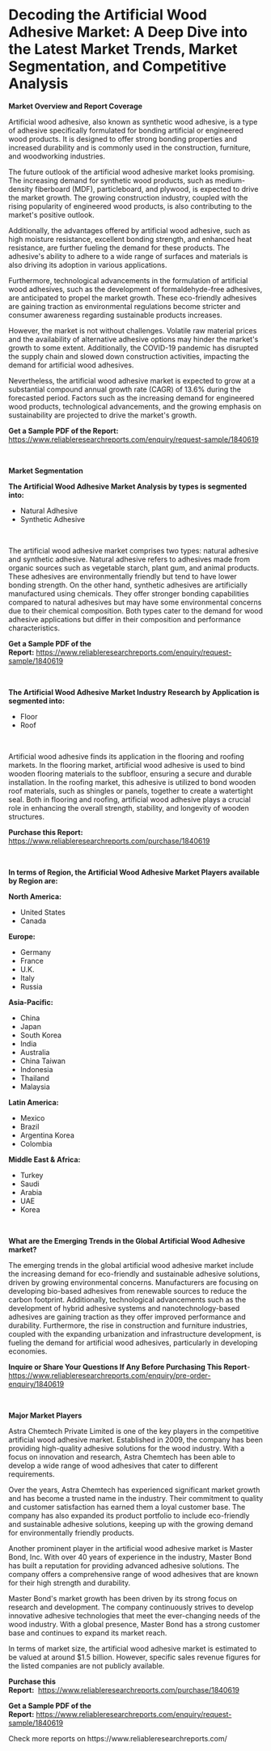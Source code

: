 <p><h1>Decoding the Artificial Wood Adhesive Market: A Deep Dive into the Latest Market Trends, Market Segmentation, and Competitive Analysis</h1></p><p><strong>Market Overview and Report Coverage</strong></p>
<p><p>Artificial wood adhesive, also known as synthetic wood adhesive, is a type of adhesive specifically formulated for bonding artificial or engineered wood products. It is designed to offer strong bonding properties and increased durability and is commonly used in the construction, furniture, and woodworking industries.</p><p>The future outlook of the artificial wood adhesive market looks promising. The increasing demand for synthetic wood products, such as medium-density fiberboard (MDF), particleboard, and plywood, is expected to drive the market growth. The growing construction industry, coupled with the rising popularity of engineered wood products, is also contributing to the market's positive outlook.</p><p>Additionally, the advantages offered by artificial wood adhesive, such as high moisture resistance, excellent bonding strength, and enhanced heat resistance, are further fueling the demand for these products. The adhesive's ability to adhere to a wide range of surfaces and materials is also driving its adoption in various applications.</p><p>Furthermore, technological advancements in the formulation of artificial wood adhesives, such as the development of formaldehyde-free adhesives, are anticipated to propel the market growth. These eco-friendly adhesives are gaining traction as environmental regulations become stricter and consumer awareness regarding sustainable products increases.</p><p>However, the market is not without challenges. Volatile raw material prices and the availability of alternative adhesive options may hinder the market's growth to some extent. Additionally, the COVID-19 pandemic has disrupted the supply chain and slowed down construction activities, impacting the demand for artificial wood adhesives.</p><p>Nevertheless, the artificial wood adhesive market is expected to grow at a substantial compound annual growth rate (CAGR) of 13.6% during the forecasted period. Factors such as the increasing demand for engineered wood products, technological advancements, and the growing emphasis on sustainability are projected to drive the market's growth.</p></p>
<p><strong>Get a Sample PDF of the Report:</strong> <a href="https://www.reliableresearchreports.com/enquiry/request-sample/1840619">https://www.reliableresearchreports.com/enquiry/request-sample/1840619</a></p>
<p>&nbsp;</p>
<p><strong>Market Segmentation</strong></p>
<p><strong>The Artificial Wood Adhesive Market Analysis by types is segmented into:</strong></p>
<p><ul><li>Natural Adhesive</li><li>Synthetic Adhesive</li></ul></p>
<p>&nbsp;</p>
<p><p>The artificial wood adhesive market comprises two types: natural adhesive and synthetic adhesive. Natural adhesive refers to adhesives made from organic sources such as vegetable starch, plant gum, and animal products. These adhesives are environmentally friendly but tend to have lower bonding strength. On the other hand, synthetic adhesives are artificially manufactured using chemicals. They offer stronger bonding capabilities compared to natural adhesives but may have some environmental concerns due to their chemical composition. Both types cater to the demand for wood adhesive applications but differ in their composition and performance characteristics.</p></p>
<p><strong>Get a Sample PDF of the Report:</strong>&nbsp;<a href="https://www.reliableresearchreports.com/enquiry/request-sample/1840619">https://www.reliableresearchreports.com/enquiry/request-sample/1840619</a></p>
<p>&nbsp;</p>
<p><strong>The Artificial Wood Adhesive Market Industry Research by Application is segmented into:</strong></p>
<p><ul><li>Floor</li><li>Roof</li></ul></p>
<p>&nbsp;</p>
<p><p>Artificial wood adhesive finds its application in the flooring and roofing markets. In the flooring market, artificial wood adhesive is used to bind wooden flooring materials to the subfloor, ensuring a secure and durable installation. In the roofing market, this adhesive is utilized to bond wooden roof materials, such as shingles or panels, together to create a watertight seal. Both in flooring and roofing, artificial wood adhesive plays a crucial role in enhancing the overall strength, stability, and longevity of wooden structures.</p></p>
<p><strong>Purchase this Report:</strong>&nbsp; <a href="https://www.reliableresearchreports.com/purchase/1840619">https://www.reliableresearchreports.com/purchase/1840619</a></p>
<p>&nbsp;</p>
<p><strong>In terms of Region, the Artificial Wood Adhesive Market Players available by Region are:</strong></p>
<p>
    <p> <strong> North America: </strong>
        <ul>
            <li>United States</li>
            <li>Canada</li>
        </ul>
        </p> 
    <p> <strong> Europe: </strong>
        <ul>
            <li>Germany</li>
            <li>France</li>
            <li>U.K.</li>
            <li>Italy</li>
            <li>Russia</li>
        </ul>
        </p> 
    <p> <strong> Asia-Pacific: </strong>
        <ul>
            <li>China</li>
            <li>Japan</li>
            <li>South Korea</li>
            <li>India</li>
            <li>Australia</li>
            <li>China Taiwan</li>
            <li>Indonesia</li>
            <li>Thailand</li>
            <li>Malaysia</li>
        </ul>
        </p> 
    <p> <strong> Latin America: </strong>
        <ul>
            <li>Mexico</li>
            <li>Brazil</li>
            <li>Argentina Korea</li>
            <li>Colombia</li>
        </ul>
        </p> 
    <p> <strong> Middle East & Africa: </strong>
        <ul>
            <li>Turkey</li>
            <li>Saudi</li>
            <li>Arabia</li>
            <li>UAE</li>
            <li>Korea</li>
        </ul>
    </p>
    </p>
<p>&nbsp;</p>
<p><strong>What are the Emerging Trends in the Global Artificial Wood Adhesive market?</strong></p>
<p><p>The emerging trends in the global artificial wood adhesive market include the increasing demand for eco-friendly and sustainable adhesive solutions, driven by growing environmental concerns. Manufacturers are focusing on developing bio-based adhesives from renewable sources to reduce the carbon footprint. Additionally, technological advancements such as the development of hybrid adhesive systems and nanotechnology-based adhesives are gaining traction as they offer improved performance and durability. Furthermore, the rise in construction and furniture industries, coupled with the expanding urbanization and infrastructure development, is fueling the demand for artificial wood adhesives, particularly in developing economies.</p></p>
<p><strong>Inquire or Share Your Questions If Any Before Purchasing This Report</strong>- <a href="https://www.reliableresearchreports.com/enquiry/pre-order-enquiry/1840619">https://www.reliableresearchreports.com/enquiry/pre-order-enquiry/1840619</a></p>
<p>&nbsp;</p>
<p><strong>Major Market Players</strong></p>
<p><p>Astra Chemtech Private Limited is one of the key players in the competitive artificial wood adhesive market. Established in 2009, the company has been providing high-quality adhesive solutions for the wood industry. With a focus on innovation and research, Astra Chemtech has been able to develop a wide range of wood adhesives that cater to different requirements.</p><p>Over the years, Astra Chemtech has experienced significant market growth and has become a trusted name in the industry. Their commitment to quality and customer satisfaction has earned them a loyal customer base. The company has also expanded its product portfolio to include eco-friendly and sustainable adhesive solutions, keeping up with the growing demand for environmentally friendly products.</p><p>Another prominent player in the artificial wood adhesive market is Master Bond, Inc. With over 40 years of experience in the industry, Master Bond has built a reputation for providing advanced adhesive solutions. The company offers a comprehensive range of wood adhesives that are known for their high strength and durability.</p><p>Master Bond's market growth has been driven by its strong focus on research and development. The company continuously strives to develop innovative adhesive technologies that meet the ever-changing needs of the wood industry. With a global presence, Master Bond has a strong customer base and continues to expand its market reach.</p><p>In terms of market size, the artificial wood adhesive market is estimated to be valued at around $1.5 billion. However, specific sales revenue figures for the listed companies are not publicly available.</p></p>
<p><strong>Purchase this Report:</strong>&nbsp;&nbsp;<a href="https://www.reliableresearchreports.com/purchase/1840619">https://www.reliableresearchreports.com/purchase/1840619</a></p>
<p></p>
<p><strong>Get a Sample PDF of the Report:</strong>&nbsp;<a href="https://www.reliableresearchreports.com/enquiry/request-sample/1840619">https://www.reliableresearchreports.com/enquiry/request-sample/1840619</a></p>
<p>Check more reports on https://www.reliableresearchreports.com/</p>